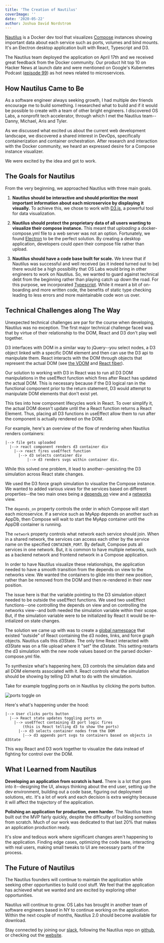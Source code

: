```yaml
---
title: 'The Creation of Nautilus'
coverImage: ''
date: '2020-05-22'
author: Joshua David Nordstrom
---
```


[Nautilus](https://nautilusdev.com) is a Docker dev tool that visualizes [Compose](https://docs.docker.com/compose/) instances showing important data about each service such as ports, volumes and bind mounts. It's an Electron desktop application built with React, Typescript and D3.

The Nautilus team deployed the application on April 17th and we received great feedback from the Docker community. Our product hit top 10 on Hacker News at launch date and were mentioned on Google's Kubernetes Podcast ([episode 99](https://kubernetespodcast.com/episode/099-kpt/)) as hot news related to microservices.

## How Nautilus Came to Be

As a software engineer always seeking growth, I had multiple dev friends encourage me to build something. I researched what to build and if it would be possible to create with a team of other bright engineers. I discovered OS Labs, a nonprofit tech accelerator, through which I met the Nautilus team--Danny, Michael, Aris and Tyler.

As we discussed what excited us about the current web development landscape, we discovered a shared interest in DevOps, specifically containerization and container orchestration. After research and interaction with the Docker community, we heard an expressed desire for a Compose instance visualizer.

We were excited by the idea and got to work.

## The Goals for Nautilus

From the very beginning, we approached Nautilus with three main goals.

1. **Nautilus should be interactive and should prioritize the most important information about each microservice by displaying it visually.** To achieve this, we chose to work with [D3.js](https://d3js.org/), a powerful tool for data visualization.

2. **Nautilus should protect the proprietary data of all users wanting to visualize their compose instance.** This meant that _uploading_ a docker-compose.yml file to a web server was not an option. Fortunately, we found [Electron](https://www.electronjs.org/) to be the perfect solution. By creating a desktop application, developers could _open_ their compose file rather than upload.

3. **Nautilus should have a code base built for scale.** We knew that if Nautilus was successful and well received (as it indeed turned out to be) there would be a high possibility that OS Labs would bring in other engineers to work on Nautilus. So, we wanted to guard against technical debt from the beginning rather than playing catch up down the road. For this purpose, we incorporated [Typescript](https://www.typescriptlang.org/). While it meant a bit of on-boarding and more written code, the benefits of static type checking leading to less errors and more maintainable code won us over.

## Technical Challenges along The Way

Unexpected technical challenges are par for the course when developing, Nautilus was no exception. The first major technical challenge faced was that by virtue of their relationship to the DOM, React and D3 don't play well together.

D3 interfaces with DOM in a similar way to jQuery--you select nodes, a D3 object linked with a specific DOM element and then can use the D3 api to manipulate them. React interacts with the DOM through objects that represent the actual DOM (see [the VDOM](https://reactjs.org/docs/faq-internals.html) and [React fiber](https://github.com/acdlite/react-fiber-architecture)).

Our solution to working with D3 in React was to run all D3 DOM manipulations in the useEffect function which fires after React has updated the actual DOM. This is necessary because if the D3 logical ran in the functional component prior to the return statement, D3 would attempt to manipulate DOM elements that don't exist yet.

This ties into how component lifecycles work in React. To over simplify it, the actual DOM doesn't update until the a React function returns a React Element. Thus, placing all D3 functions in useEffect allow them to run after the component is actually rendered on the DOM.

For example, here's an overview of the flow of rendering when Nautilus renders containers:

```
|--> file gets uploaded
  |--> react component renders d3 container div
    |--> react fires useEffect function
      |--> d3 selects container div
	      |--> d3 renders svgs within container div.
```

While this solved one problem, it lead to another--persisting the D3 simulation across React state changes.

We used the D3 force graph simulation to visualize the Compose instance. We wanted to added various _views_ for the services based on different properties--the two main ones being a [depends on](https://docs.docker.com/compose/compose-file/#depends_on) view and a [networks](https://docs.docker.com/compose/compose-file/#networks) view.

The `depends_on` property controls the order in which Compose will start each microservice. If a service such as MyApp depends on another such as AppDb, then Compose will wait to start the MyApp container until the AppDB container is running.

The `network` property controls what network each service should join. When in a shared network, the services can access each other by the service name on the specified `CONTAINER_PORT`. By default, Compose puts all services in one network. But, it is common to have multiple networks, such as a backend network and frontend network in a Compose application.

In order to have Nautilus visualize these relationships, the application needed to have a smooth transition from the depends on view to the networks view. We wanted the containers to glide into their new position, rather than be removed from the DOM and then re-rendered in their new position.

The issue here is that the variable pointing to the D3 simulation object needed to be outside the useEffect functions. We used two useEffect functions--one controlling the depends on view and on controlling the networks view--and both needed the simulation variable within their scope. But, if the simulation variable were to be initialized by React it would be re-intialized on state changes.

The solution we came up with was to create a [global namespace](https://www.codeproject.com/Articles/829254/JavaScript-Namespace) that existed "outside" of React containing the d3 nodes, links, and force graph objects. Nautilus calls this d3State. The only time React interacted with d3State was on a file upload where it "set" the d3state. This setting restarts the d3 simulation with the new node values based on the parsed docker-compose.yml file.

To synthesize what's happening here, D3 controls the simulation data and all DOM elements associated with it. React controls what the simulation should be showing by telling D3 what to do with the simulation.

Take for example toggling ports on in Nautilus by clicking the ports button.

![ports toggle on](/nautilus_ports.gif)

Here's what's happening under the hood:

```
|--> User clicks ports button
  |--> React state updates toggling ports on
    |--> useEffect containing d3 port logic fires
        (this is React telling d3 to show the ports)
      |--> d3 selects container nodes from the DOM
        |--> d3 appends port svgs to containers based on objects in d3State
```

This way React and D3 work together to visualize the data instead of fighting for control over the DOM.

## What I Learned from Nautilus

**Developing an application from scratch is hard.** There is a lot that goes into it--designing the UI, always thinking about the end user, setting up the dev environment, building out a code base, figuring out deployment solutions, etc. It's a lot of work and each decision is extra weighty because it will affect the trajectory of the application.

**Polishing an application for production, even harder.** The Nautilus team built out the MVP fairly quickly, despite the difficulty of building something from scratch. Much of our work was dedicated to that last 20% that makes an application production ready.

It's slow and tedious work where significant changes aren't happening to the application. Finding edge cases, optimizing the code base, interacting with real users, making small tweaks to UI are necessary parts of the process.

## The Future of Nautilus

The Nautilus founders will continue to maintain the application while seeking other opportunities to build cool stuff. We feel that the application has achieved what we wanted and are excited by exploring other opportunities.

Nautilus will continue to grow. OS Labs has brought in another team of software engineers based in NY to continue working on the application. Within the next couple of months, Nautilus 2.0 should become available for download.

Stay connected by joining our [slack](https://app.slack.com/client/T0119QAGYP5), following the Nautilus repo on [github](https://github.com/open-source-labs/nautilus), or checking out the [website](https://nautilusdev.com).
